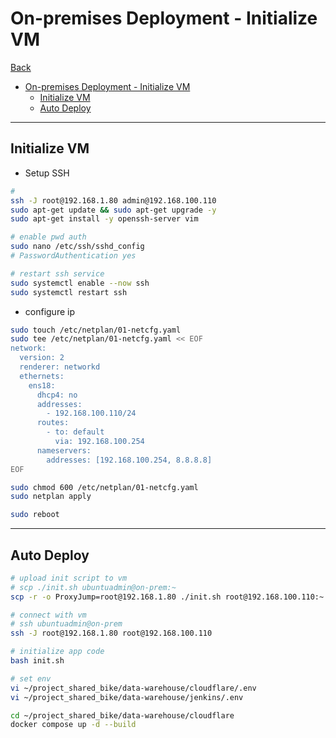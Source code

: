 # On-premises Deployment - Initialize VM

[Back](../../README.md)

- [On-premises Deployment - Initialize VM](#on-premises-deployment---initialize-vm)
  - [Initialize VM](#initialize-vm)
  - [Auto Deploy](#auto-deploy)

---

## Initialize VM

- Setup SSH

```sh
#
ssh -J root@192.168.1.80 admin@192.168.100.110
sudo apt-get update && sudo apt-get upgrade -y
sudo apt-get install -y openssh-server vim

# enable pwd auth
sudo nano /etc/ssh/sshd_config
# PasswordAuthentication yes

# restart ssh service
sudo systemctl enable --now ssh
sudo systemctl restart ssh
```

- configure ip

```sh
sudo touch /etc/netplan/01-netcfg.yaml
sudo tee /etc/netplan/01-netcfg.yaml << EOF
network:
  version: 2
  renderer: networkd
  ethernets:
    ens18:
      dhcp4: no
      addresses:
        - 192.168.100.110/24
      routes:
        - to: default
          via: 192.168.100.254
      nameservers:
        addresses: [192.168.100.254, 8.8.8.8]
EOF

sudo chmod 600 /etc/netplan/01-netcfg.yaml
sudo netplan apply

sudo reboot
```

---

## Auto Deploy

```sh
# upload init script to vm
# scp ./init.sh ubuntuadmin@on-prem:~
scp -r -o ProxyJump=root@192.168.1.80 ./init.sh root@192.168.100.110:~

# connect with vm
# ssh ubuntuadmin@on-prem
ssh -J root@192.168.1.80 root@192.168.100.110

# initialize app code
bash init.sh

# set env
vi ~/project_shared_bike/data-warehouse/cloudflare/.env
vi ~/project_shared_bike/data-warehouse/jenkins/.env

cd ~/project_shared_bike/data-warehouse/cloudflare
docker compose up -d --build
```

